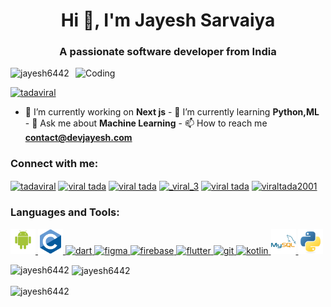 <h1 align="center">Hi 👋, I'm Jayesh Sarvaiya</h1>
<h3 align="center">A passionate software developer from India</h3>
<img
  align="right"
  alt="Coding"
  width="400"
  src="https://cdn.dribbble.com/users/1162077/screenshots/3848914/programmer.gif"
/>

<p align="left">
  <img
    src="https://komarev.com/ghpvc/?username=jayesh6442&label=Profile%20views&color=0e75b6&style=flat"
    alt="jayesh6442"
  />
</p>

<p align="left">
  <a href="https://twitter.com/tadaviral" target="blank"
    ><img
      src="https://img.shields.io/twitter/follow/tadaviral?logo=twitter&style=for-the-badge"
      alt="tadaviral"
  /></a>
</p>

- 🔭 I’m currently working on **Next js** - 🌱 I’m currently learning
**Python,ML** - 💬 Ask me about **Machine Learning** - 📫 How to reach me
**contact@devjayesh.com**

<h3 align="left">Connect with me:</h3>
<p align="left">
  <a href="https://twitter.com/tadaviral" target="blank"
    ><img
      align="center"
      src="https://raw.githubusercontent.com/rahuldkjain/github-profile-readme-generator/master/src/images/icons/Social/twitter.svg"
      alt="tadaviral"
      height="30"
      width="40"
  /></a>
  <a href="https://linkedin.com/in/viral tada" target="blank"
    ><img
      align="center"
      src="https://raw.githubusercontent.com/rahuldkjain/github-profile-readme-generator/master/src/images/icons/Social/linked-in-alt.svg"
      alt="viral tada"
      height="30"
      width="40"
  /></a>
  <a href="https://fb.com/viral tada" target="blank"
    ><img
      align="center"
      src="https://raw.githubusercontent.com/rahuldkjain/github-profile-readme-generator/master/src/images/icons/Social/facebook.svg"
      alt="viral tada"
      height="30"
      width="40"
  /></a>
  <a href="https://instagram.com/_viral_3" target="blank"
    ><img
      align="center"
      src="https://raw.githubusercontent.com/rahuldkjain/github-profile-readme-generator/master/src/images/icons/Social/instagram.svg"
      alt="_viral_3"
      height="30"
      width="40"
  /></a>
  <a
    href="https://www.youtube.com/channel/UCKwTvzwSa_xHXRC_CxViE2Q"
    target="blank"
    ><img
      align="center"
      src="https://raw.githubusercontent.com/rahuldkjain/github-profile-readme-generator/master/src/images/icons/Social/youtube.svg"
      alt="viral tada"
      height="30"
      width="40"
  /></a>
  <a href="https://www.leetcode.com/viraltada2001" target="blank"
    ><img
      align="center"
      src="https://raw.githubusercontent.com/rahuldkjain/github-profile-readme-generator/master/src/images/icons/Social/leet-code.svg"
      alt="viraltada2001"
      height="30"
      width="40"
  /></a>
</p>

<h3 align="left">Languages and Tools:</h3>
<p align="left">
  <a href="https://developer.android.com" target="_blank" rel="noreferrer">
    <img
      src="https://raw.githubusercontent.com/devicons/devicon/master/icons/android/android-original-wordmark.svg"
      alt="android"
      width="40"
      height="40"
    />
  </a>
  <a href="https://www.cprogramming.com/" target="_blank" rel="noreferrer">
    <img
      src="https://raw.githubusercontent.com/devicons/devicon/master/icons/c/c-original.svg"
      alt="c"
      width="40"
      height="40"
    />
  </a>
  <a href="https://dart.dev" target="_blank" rel="noreferrer">
    <img
      src="https://www.vectorlogo.zone/logos/dartlang/dartlang-icon.svg"
      alt="dart"
      width="40"
      height="40"
    />
  </a>
  <a href="https://www.figma.com/" target="_blank" rel="noreferrer">
    <img
      src="https://www.vectorlogo.zone/logos/figma/figma-icon.svg"
      alt="figma"
      width="40"
      height="40"
    />
  </a>
  <a href="https://firebase.google.com/" target="_blank" rel="noreferrer">
    <img
      src="https://www.vectorlogo.zone/logos/firebase/firebase-icon.svg"
      alt="firebase"
      width="40"
      height="40"
    />
  </a>
  <a href="https://flutter.dev" target="_blank" rel="noreferrer">
    <img
      src="https://www.vectorlogo.zone/logos/flutterio/flutterio-icon.svg"
      alt="flutter"
      width="40"
      height="40"
    />
  </a>
  <a href="https://git-scm.com/" target="_blank" rel="noreferrer">
    <img
      src="https://www.vectorlogo.zone/logos/git-scm/git-scm-icon.svg"
      alt="git"
      width="40"
      height="40"
    />
  </a>
  <a href="https://kotlinlang.org" target="_blank" rel="noreferrer">
    <img
      src="https://www.vectorlogo.zone/logos/kotlinlang/kotlinlang-icon.svg"
      alt="kotlin"
      width="40"
      height="40"
    />
  </a>
  <a href="https://www.mysql.com/" target="_blank" rel="noreferrer">
    <img
      src="https://raw.githubusercontent.com/devicons/devicon/master/icons/mysql/mysql-original-wordmark.svg"
      alt="mysql"
      width="40"
      height="40"
    />
  </a>
  <a href="https://www.python.org" target="_blank" rel="noreferrer">
    <img
      src="https://raw.githubusercontent.com/devicons/devicon/master/icons/python/python-original.svg"
      alt="python"
      width="40"
      height="40"
    />
  </a>
</p>

<p>
  <img
    align="left"
    src="https://github-readme-stats.vercel.app/api/top-langs?username=jayesh6442&show_icons=true&locale=en&layout=compact"
    alt="jayesh6442"
  />
</p>

<p>
  &nbsp;<img
    align="center"
    src="https://github-readme-stats.vercel.app/api?username=jayesh6442&show_icons=true&locale=en"
    alt="jayesh6442"
  />
</p>

<p>
  <img
    align="center"
    src="https://github-readme-streak-stats.herokuapp.com/?user=jayesh6442&"
    alt="jayesh6442"
  />
</p>
